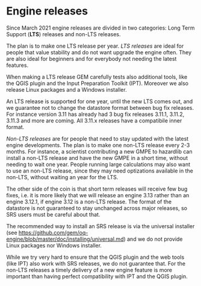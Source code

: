 Engine releases
===========================

Since March 2021 engine releases are divided in two categories:
Long Term Support (**LTS**) releases and non-LTS releases.

The plan is to make one LTS release per year. *LTS releases* are ideal
for people that value stability and do not want upgrade the engine
often. They are also ideal for beginners and for everybody not needing
the latest features.

When making a LTS release GEM carefully tests also additional tools,
like the QGIS plugin and the Input Preparation Toolkit (IPT). Moreover
we also release Linux packages and a Windows installer.

An LTS release is supported for one year, until the new LTS comes out,
and we guarantee not to change the datastore format between bug fix
releases. For instance version 3.11 has already had 3 bug fix releases
3.11.1, 3.11.2, 3.11.3 and more are coming. All 3.11.x releases have a
compatibile inner format.

*Non-LTS releases* are for people that need to stay updated with the latest
engine developments. The plan is to make one non-LTS release every 2-3
months. For instance, a scientist contributing a new GMPE to hazardlib
can install a non-LTS release and have the new GMPE in a short time,
without needing to wait one year. People running
large calculations may also want to use an non-LTS release, since
they may need optizations available in the non-LTS, without waiting an
year for the LTS.

The other side of the coin is that short term releases will receive
few bug fixes, i.e. it is more likely that we will release an engine
3.13 rather than an engine 3.12.1, if engine 3.12 is a non-LTS
release. The format of the datastore is not guaranteed to stay
unchanged across major releases, so SRS users must be careful about
that. 

The recommended way to install an SRS release is via the
universal installer (see
https://github.com/gem/oq-engine/blob/master/doc/installing/universal.md)
and we do not provide Linux packages nor Windows installer.

While we try very hard to ensure that the QGIS plugin and the web
tools (like IPT) also work with SRS releases, we do not guarantee
that. For the non-LTS releases a timely delivery of a new engine feature
is more important than having perfect compatibility with IPT and the
QGIS plugin.
